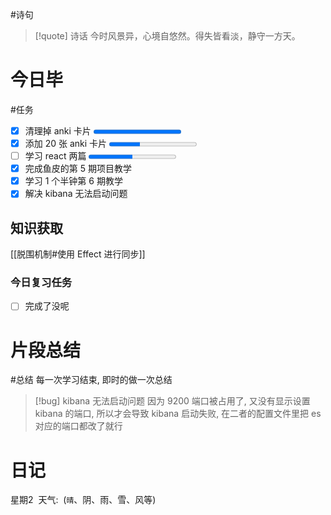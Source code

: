 #诗句 
> [!quote] 诗话
> 今时风景异，心境自悠然。得失皆看淡，静守一方天。

# 今日毕
#任务
- [x] 清理掉 anki 卡片 <progress max=30 value=30></progress> 
- [x] 添加 20 张 anki 卡片  <progress max=20 value=7></progress> 
- [ ] 学习 react 两篇  <progress max=2 value=1></progress> 
- [x] 完成鱼皮的第 5 期项目教学
- [x] 学习 1 个半钟第 6 期教学
- [x] 解决 kibana 无法启动问题
## 知识获取
[[脱围机制#使用 Effect 进行同步]]

### 今日复习任务
- [ ] 完成了没呢

# 片段总结
#总结
	每一次学习结束, 即时的做一次总结

> [!bug] kibana 无法启动问题
> 因为 9200 端口被占用了, 又没有显示设置 kibana 的端口, 所以才会导致 kibana 启动失败, 在二者的配置文件里把 es 对应的端口都改了就行


# 日记
星期2  天气:  (`晴`、阴、雨、雪、风等)

